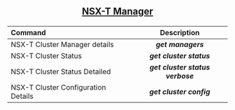 ## <p align="center"><ins>NSX-T Manager</ins></p>
| Command | Description |
| :--- | :---: |
| NSX-T Cluster Manager details | ***get managers*** |
| NSX-T Cluster Status | ***get cluster status*** |
| NSX-T Cluster Status Detailed | ***get cluster status verbose*** |
| NSX-T Cluster Configuration Details | ***get cluster config*** |